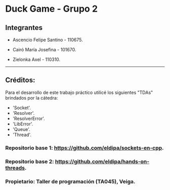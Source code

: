 # Duck Game - Grupo 2

## Integrantes

- Ascencio Felipe Santino - 110675.

- Cairó María Josefina - 101670.

- Zielonka Axel - 110310.

---

## Créditos:

Para el desarrollo de este trabajo práctico utilicé los siguientes "TDAs" brindados por la cátedra:
- 'Socket'.
- 'Resolver'.
- 'ResolverError'.
- 'LibError'.
- 'Queue'.
- 'Thread'.

### Repositorio base 1: https://github.com/eldipa/sockets-en-cpp.

### Repositorio base 2: https://github.com/eldipa/hands-on-threads.

### Propietario: Taller de programación (TA045), Veiga.

